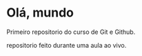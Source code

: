 # Olá, mundo
 Primeiro repositorio do curso de Git e Github.

 repositorio feito durante uma aula ao vivo.
